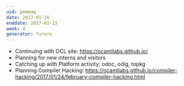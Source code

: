 ```yaml
---
uid: gemmag
date: 2017-01-16
enddate: 2017-01-22
week: 4
generator: furore
---
```


* Continuing with OCL site: https://ocamllabs.github.io/
* Planning for new interns and visitors
* Catching up with Platform activity: odoc, odig, topkg
* Planning Compiler Hacking: https://ocamllabs.github.io/compiler-hacking/2017/01/24/february-compiler-hacking.html

